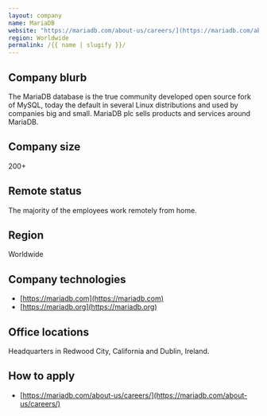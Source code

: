 ```yaml
---
layout: company
name: MariaDB
website: "https://mariadb.com/about-us/careers/](https://mariadb.com/about-us/careers"
region: Worldwide
permalink: /{{ name | slugify }}/
---
```


## Company blurb

The MariaDB database is the true community developed open source fork of MySQL, today the default in several Linux distributions and used by companies big and small. MariaDB plc sells products and services around MariaDB. 

## Company size

200+

## Remote status

The majority of the employees work remotely from home.

## Region

Worldwide

## Company technologies

* [https://mariadb.com](https://mariadb.com)
* [https://mariadb.org](https://mariadb.org)

## Office locations

Headquarters in Redwood City, California and Dublin, Ireland. 

## How to apply

* [https://mariadb.com/about-us/careers/](https://mariadb.com/about-us/careers/)